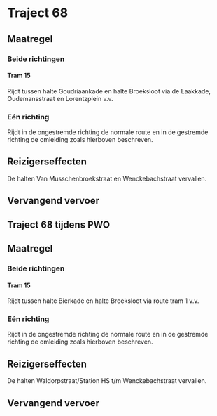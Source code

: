 # Traject 68
## Maatregel
### Beide richtingen

#### Tram 15
Rijdt tussen halte Goudriaankade en halte Broeksloot via de Laakkade, Oudemansstraat en Lorentzplein v.v.

### Eén richting
Rijdt in de ongestremde richting de normale route en in de gestremde richting de omleiding zoals hierboven beschreven.

## Reizigerseffecten
De halten Van Musschenbroekstraat en Wenckebachstraat vervallen.

## Vervangend vervoer

## Traject 68 tijdens PWO
## Maatregel
### Beide richtingen

#### Tram 15
Rijdt tussen halte Bierkade en halte Broeksloot via route tram 1 v.v.

### Eén richting
Rijdt in de ongestremde richting de normale route en in de gestremde richting de omleiding zoals hierboven beschreven.

## Reizigerseffecten
De halten Waldorpstraat/Station HS t/m Wenckebachstraat vervallen.

## Vervangend vervoer
